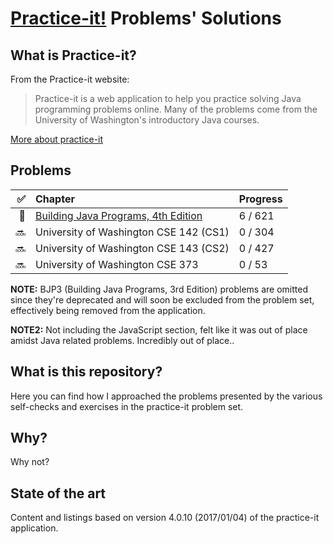 # [Practice-it!](https://practiceit.cs.washington.edu/) Problems' Solutions

## What is Practice-it?

From the Practice-it website:

> Practice-it is a web application to help you practice solving Java programming
> problems online. Many of the problems come from the University of Washington's
> introductory Java courses.

[More about practice-it](https://practiceit.cs.washington.edu/about)

## Problems

|  ✅ | Chapter                                     | Progress |
| --: | :------------------------------------------ | :------- |
|  🚧 | [Building Java Programs, 4th Edition](bjp4) | 6 / 621  |
|  🔜 | University of Washington CSE 142 (CS1)      | 0 / 304  |
|  🔜 | University of Washington CSE 143 (CS2)      | 0 / 427  |
|  🔜 | University of Washington CSE 373            | 0 / 53   |

**NOTE:** BJP3 (Building Java Programs, 3rd Edition) problems are omitted since
they're deprecated and will soon be excluded from the problem set, effectively
being removed from the application.

**NOTE2:** Not including the JavaScript section, felt like it was out of place
amidst Java related problems. Incredibly out of place..

## What is this repository?

Here you can find how I approached the problems presented by the various
self-checks and exercises in the practice-it problem set.

## Why?

Why not?

## State of the art

Content and listings based on version 4.0.10 (2017/01/04) of the practice-it
application.
